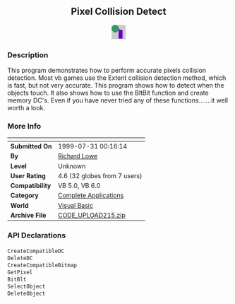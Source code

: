 ﻿<div align="center">

## Pixel Collision Detect

<img src="logo.gif">
</div>

### Description

This program demonstrates how to perform accurate pixels collision detection. Most vb games use the Extent collision detection method, which is fast, but not very accurate. This program shows how to detect when the objects touch. It also shows how to use the BltBit function and create memory DC's. Even if you have never tried any of these functions.......it well worth a look.
 
### More Info
 


<span>             |<span>
---                |---
**Submitted On**   |1999-07-31 00:16:14
**By**             |[Richard Lowe](https://github.com/Planet-Source-Code/PSCIndex/blob/master/ByAuthor/richard-lowe.md)
**Level**          |Unknown
**User Rating**    |4.6 (32 globes from 7 users)
**Compatibility**  |VB 5\.0, VB 6\.0
**Category**       |[Complete Applications](https://github.com/Planet-Source-Code/PSCIndex/blob/master/ByCategory/complete-applications__1-27.md)
**World**          |[Visual Basic](https://github.com/Planet-Source-Code/PSCIndex/blob/master/ByWorld/visual-basic.md)
**Archive File**   |[CODE\_UPLOAD215\.zip](https://github.com/Planet-Source-Code/richard-lowe-pixel-collision-detect__1-2706/archive/master.zip)

### API Declarations

```
CreateCompatibleDC
DeleteDC
CreateCompatibleBitmap
GetPixel
BitBlt
SelectObject
DeleteObject
```





